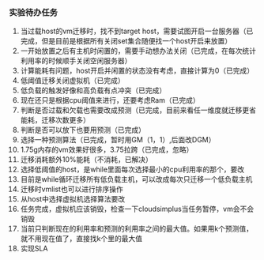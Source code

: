 ### 实验待办任务

1. 当过载host的vm迁移时，找不到target host，需要试图开启一台服务器（已完成，但是目前是根据所有关闭set集合随便找一个host开启来放置）
2. 一开始放置之后有主机时闲置的，需要手动想办法关闭（已完成，在每次统计利用率的时候顺手关闭空闲服务器）
3. 计算能耗有问题，host开启并闲置的状态没有考虑，直接计算为0（已完成）
4. 低阈值迁移关闭虚拟机（已完成）
5. 低负载的触发好像和高负载有点冲突（已完成）
6. 现在还只是根据cpu阈值来进行，还要考虑Ram（已完成）
7. 判断是否过载和欠载也需要改成预测（已完成，目前来看任一维度就迁移更省能耗，迁移次数更多）
8. 判断是否可以放下也要用预测（已完成）
9. 选择一种预测算法（已完成，暂时用GM（1，1）,后面改DGM）
10. 1.75g内存的vm效果好很多，3.75拉跨（已完成，忽略）
11. 迁移消耗额外10%能耗（不消耗，已解决）
12. 选择低阈值的host，是while里面每次选择最小的cpu利用率的那个，要改
13. 目前是while循环迁移所有低负载主机，可以改成每次只迁移一个低负载主机
14. 迁移时vmlist也可以进行排序操作
15. 从host中选择虚拟机选择算法要改
16. 任务完成，虚拟机应该销毁，检查一下cloudsimplus当任务暂停，vm会不会销毁
17. 当前只判断现在的利用率和预测的利用率之间的最大值。如果用k个预测值，就不用现在值了，直接找k个里的最大值
18. 实现SLA
